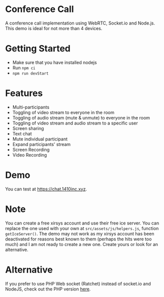# Conference Call
A conference call implementation using WebRTC, Socket.io and Node.js. This demo is ideal for not more than 4 devices.

# Getting Started
- Make sure that you have installed nodejs
- Run `npm ci`
- `npm run devStart`


# Features
- Multi-participants
- Toggling of video stream to everyone in the room
- Toggling of audio stream (mute & unmute) to everyone in the room
- Toggling of video stream and audio stream to a specific user
- Screen sharing
- Text chat
- Mute individual participant
- Expand participants' stream
- Screen Recording
- Video Recording

 
# Demo
You can test at https://chat.1410inc.xyz.


# Note
You can create a free xirsys account and use their free ice server. You can replace the one used with your own at `src/assets/js/helpers.js`, function `getIceServer()`. The demo may not work as my xirsys account has been deactivated for reasons best known to them (perhaps the hits were too much) and I am not ready to create a new one. Create yours or look for an alternative.


# Alternative
If you prefer to use PHP Web socket (Ratchet) instead of socket.io and NodeJS, check out the PHP version [here](https://github.com/amirsanni/conference-call-ratchet).

